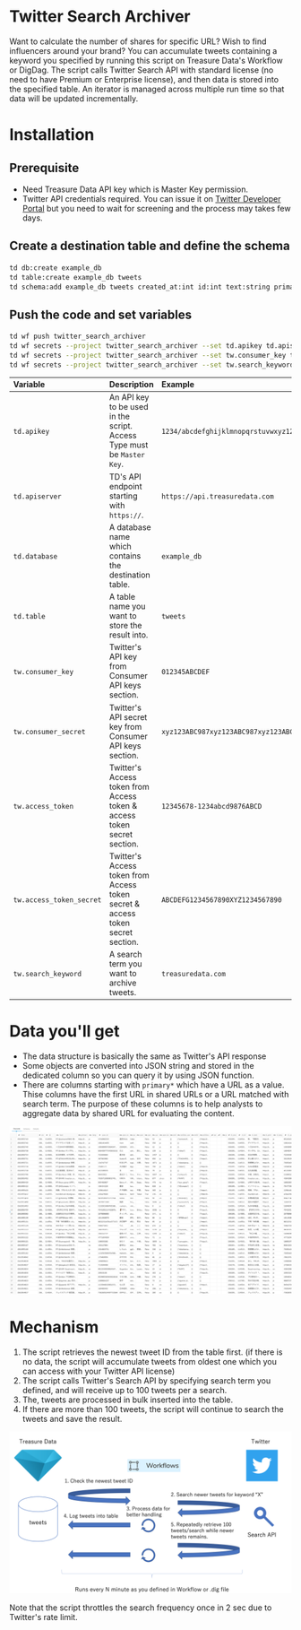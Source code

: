 # Twitter Search Archiver
Want to calculate the number of shares for specific URL? Wish to find influencers around your brand? You can accumulate tweets containing a keyword you specified by running this script on Treasure Data's Workflow or DigDag.
The script calls Twitter Search API with standard license (no need to have Premium or Enterprise license), and then data is stored into the specified table. An iterator is managed across multiple run time so that data will be updated incrementally.

# Installation

## Prerequisite
- Need Treasure Data API key which is Master Key permission.
- Twitter API credentials required. You can issue it on [Twitter Developer Portal](https://developer.twitter.com/) but you need to wait for screening and the process may takes few days.

## Create a destination table and define the schema
```sh
td db:create example_db
td table:create example_db tweets
td schema:add example_db tweets created_at:int id:int text:string primary_url:string lang:string user_id:int user_name:string user_screen_name:string user_location:string user_verified:string user_followers_count:string user_lang:string entities_hashtags:string entities_user_mentions:string entities_symbols:string entities_urls:string coordinates_longitude:float coordinates_latitude:float place:string rt_created_at:int rt_id:int rt_text:string rt_primary_url:string rt_lang:string rt_user_id:int rt_user_name:string rt_user_screen_name:string rt_user_location:string rt_user_verified:string rt_user_followers_count:string rt_user_lang:string rt_entities_hashtags:string rt_entities_user_mentions:string rt_entities_symbols:string rt_entities_urls:string qs_created_at:int qs_id:int qs_text:string qs_primary_url:string qs_lang:string qs_user_id:int qs_user_name:string qs_user_screen_name:string qs_user_location:string qs_user_verified:string qs_user_followers_count:string qs_user_lang:string qs_entities_hashtags:string qs_entities_user_mentions:string qs_entities_symbols:string qs_entities_urls:string
```

## Push the code and set variables
```sh
td wf push twitter_search_archiver
td wf secrets --project twitter_search_archiver --set td.apikey td.apiserver td.database td.table
td wf secrets --project twitter_search_archiver --set tw.consumer_key tw.consumer_secret tw.access_token tw.access_token_secret
td wf secrets --project twitter_search_archiver --set tw.search_keyword
```

|Variable|Description|Example|
|:---|:---|:---|
|`td.apikey`|An API key to be used in the script. Access Type must be `Master Key`.|`1234/abcdefghijklmnopqrstuvwxyz1234567890`|
|`td.apiserver`|TD's API endpoint starting with `https://`.|`https://api.treasuredata.com`|
|`td.database`|A database name which contains the destination table.|`example_db`|
|`td.table`|A table name you want to store the result into.|`tweets`|
|`tw.consumer_key`|Twitter's API key from Consumer API keys section.|`012345ABCDEF`|
|`tw.consumer_secret`|Twitter's API secret key from Consumer API keys section.|`xyz123ABC987xyz123ABC987xyz123ABC987`|
|`tw.access_token`|Twitter's Access token from Access token & access token secret section.|`12345678-1234abcd9876ABCD`|
|`tw.access_token_secret`|Twitter's Access token from Access token secret & access token secret section.|`ABCDEFG1234567890XYZ1234567890`|
|`tw.search_keyword`|A search term you want to archive tweets.|`treasuredata.com`|

# Data you'll get

- The data structure is basically the same as Twitter's API response
- Some objects are converted into JSON string and stored in the dedicated column so you can query it by using JSON function.
- There are columns starting with `primary*` which have a URL as a value. Thise columns have the first URL in shared URLs or a URL matched with search term. The purpose of these columns is to help analysts to aggregate data by shared URL for evaluating the content.

![Table Image](./docs/images/table_image.png)

# Mechanism

1. The script retrieves the newest tweet ID from the table first. (if there is no data, the script will accumulate tweets from oldest one which you can access with your Twitter API license)
2. The script calls Twitter's Search API by specifying search term you defined, and will receive up to 100 tweets per a search.
3. The, tweets are processed in bulk inserted into the table.
4. If there are more than 100 tweets, the script will continue to search the tweets and save the result.

![Mechanism](./docs/images/mechanism.png)

Note that the script throttles the search frequency once in 2 sec due to Twitter's rate limit.
